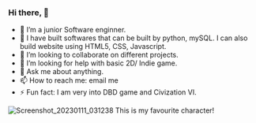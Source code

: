 ### Hi there,  👋

<!--
**Kingsleyosborn/Kingsleyosborn** is a ✨ _special_ ✨ repository because its `README.md` (this file) appears on your GitHub profile.
-->


- 🔭 I’m a junior Software enginner. 
- 🌱 I have built softwares that can be built by python, mySQL. I can also build website using HTML5, CSS, Javascript.
- 👯 I’m looking to collaborate on different projects.
- 🤔 I’m looking for help with basic 2D/ Indie game.
- 💬 Ask me about anything.  
- 📫 How to reach me: email me 
- ⚡ Fun fact: I am very into DBD game and Civization VI.


![Screenshot_20230111_031238](https://user-images.githubusercontent.com/111707331/211843753-b5aa4d34-d522-4415-a6b5-a578fc7fad34.png)
This is my favourite character! 
